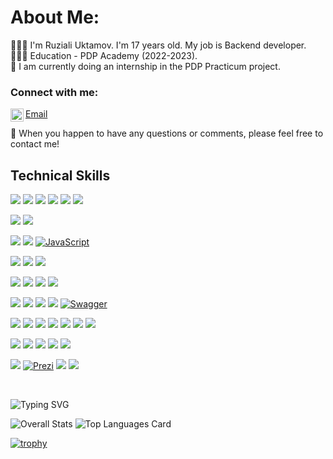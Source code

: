 




#  About Me:
🧑🏻‍💻 I'm Ruziali Uktamov. I'm 17 years old. My job is Backend developer. <br>
👨🏻‍🎓 Education - PDP Academy (2022-2023). <br>
🔭 I am currently doing an internship in the PDP Practicum project.<br>



### Connect with me:

<a href="https://www.linkedin.com/in/roziali-oktamov-269336263/"><img align="left" src="https://raw.githubusercontent.com/yushi1007/yushi1007/main/images/linkedin.svg" alt="Yu Shi | LinkedIn" width="21px"/></a>
<a href="https://mailto:rozialioktamov944@gmail.com"> Email</a>

 💬 When you happen to have any questions or comments, please feel free to contact me!
 </br>
<!-- - 🔶 Learn about my experiences through this. [Resume](https://github.com/ZokirjonovaMuslima/ZokirjonovaMuslima/blob/main/Zokirjonova Muslima.pdf) -->




## Technical Skills

![](https://img.shields.io/badge/Python-information?color=3670A0&style=flat&logo=python&logoColor=ffdd54)
![](https://img.shields.io/badge/SQLAlchemy-informational?style=flat&logo=Python&logoColor=white)
![](https://img.shields.io/badge/PostgreSQL-informational?style=flat&logo=PostgreSQL&color=336791)
![](https://img.shields.io/badge/MySQL-informational?style=flat&logo=MySQL&color=039BE5&logoColor=white)
![](https://img.shields.io/badge/SQLite-informational?style=flat&logo=SQLite&color=003B57)
![](https://img.shields.io/badge/AWS%20RDS-yellow?style=flat&logo=Amazon%20AWS&logoColor=white)

![](https://img.shields.io/badge/AWS%20S3-informational?style=flat&logo=amazon%20aws&logoColor=white&color=FF9900)
![](https://img.shields.io/badge/MinIO-%23F05033?style=flat&logo=minio&logoColor=white)
</br>

![](https://img.shields.io/badge/HTML5-information?color=%23E34F26&style=flat&logo=html5&logoColor=white)
![](https://img.shields.io/badge/CSS3-information?color=%231572B6&style=flat&logo=css3&logoColor=white)
[![JavaScript](https://img.shields.io/badge/-JavaScript-informational?style=flat&logo=javascript&logoColor=white&color=F7DF1E)](https://www.javascript.com/)

![](https://img.shields.io/badge/Django-informational?style=flat&logo=django&color=%23092E20)
![](https://img.shields.io/badge/Django-REST-information?style=flat&logo=django&logoColor=white&color=ff1709&labelColor=gray)
![](https://img.shields.io/badge/FastAPI-%23007D9C?style=flat&logo=FastAPI&logoColor=white)

![](https://img.shields.io/badge/JWT-information?color=black&style=flat&logo=JSON%20web%20tokens)
![](https://img.shields.io/badge/Celery-green?style=flat&logo=Celery&logoColor=white)
![](https://img.shields.io/badge/Redis-informational?style=flat&logo=redis&color=%23DD0031&logoColor=white)
![](https://img.shields.io/badge/Aiogram-%2300CCBB?style=flat&logo=Python&logoColor=white)


![](https://img.shields.io/badge/Git-informational?style=flat&logo=Git&color=%23F05033&logoColor=white)
![](https://img.shields.io/badge/Ci%2FCD-Git-%23F05033?style=flat&logo=Git&logoColor=white)
![](https://img.shields.io/badge/GitHub-informational?style=flat&logo=GitHub&color=181717)
![](https://img.shields.io/badge/Postman-informational?style=flat&logo=postman&color=FF6C37&logoColor=white)
[![Swagger](https://img.shields.io/badge/Swagger-informational?style=flat&logo=Swagger&logoColor=white&color=85EA2D)](https://swagger.io/)

![](https://img.shields.io/badge/Ubuntu-information?color=E95420&style=flat&logo=ubuntu&logoColor=white)
![](https://img.shields.io/badge/Windows-information?color=0078D6&style=flat&logo=windows&logoColor=white)
![](https://img.shields.io/badge/Nginx-information?color=%23009639.svg&style=flat&logo=nginx&logoColor=white)
![](https://img.shields.io/badge/Gunicorn-information?color=%298729&style=flat&logo=gunicorn&logoColor=white)
![](https://img.shields.io/badge/DigitalOcean-information?color=%230167ff&style=flat&logo=digitalOcean&logoColor=white)
![](https://img.shields.io/badge/Docker-information?color=%230db7ed&style=flat&logo=docker&logoColor=white)
![](https://img.shields.io/badge/Docker%20Compose-%231767E5?style=flat&logo=docker&logoColor=white)

[![](https://img.shields.io/badge/Elasticsearch-information?color=005571&style=flat&logo=elasticsearch&logoColor=orange)](https://www.elastic.co/)
![](https://img.shields.io/badge/WebSocket-%2300CCBB?style=flat&logo=WebSocket&logoColor=white)
![](https://img.shields.io/badge/i18n-%2300CCBB?style=flat&logo=Python&logoColor=white)
[![](https://img.shields.io/badge/Python%20Core-information?color=3776AB&style=flat&logo=python&logoColor=white)](https://www.python.org/)
[![](https://img.shields.io/badge/Python%20Web-information?color=3776AB&style=flat&logo=python&logoColor=white)](https://www.python.org/)




![](https://img.shields.io/badge/Trello-information?color=%23026AA7&style=flat&logo=Trello&logoColor=white)
[![Prezi](https://img.shields.io/badge/Prezi-informational?style=flat&logo=Prezi&color=FF6C34)](https://www.prezi.com)
![](https://img.shields.io/badge/PyTest-%23FF5733?style=flat&logo=PyTest&logoColor=white)
![](https://img.shields.io/badge/PyCharm-information?style=flat&logo=pycharm&logoColor=black&color=black&labelColor=green)




</br>





![Typing SVG](https://readme-typing-svg.herokuapp.com/?lines=print("hello+world"))

![Overall Stats](https://github-readme-stats.vercel.app/api?username=oktamov&count_private=true&show_icons=true&hide=contribs&theme=onedark)
![Top Languages Card](https://github-readme-stats.vercel.app/api/top-langs/?username=oktamov&theme=onedark)

[![trophy](https://github-profile-trophy.vercel.app/?username=oktamov&theme=onedark)](https://github.com/oktamov/github-profile-trophy)

